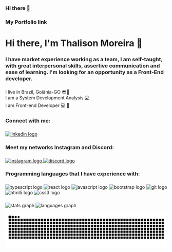 ### Hi there 👋
### My Portfolio link

<h1 align="left">Hi there, I'm Thalison Moreira 👋</h1>

###
<h3 align="left"> I have market experience working as a team, I am self-taught, with great interpersonal skills, assertive communication and ease of learning. I'm looking for an opportunity as a Front-End developer.</h3>

###
<p align="left">I live in Brazil, Goiânia-GO 😎🌅<br>I am a System Development Analysis 💻<br>I am Front-end Developer 💻 🚀</p>

###
<p align="left"></p>

###
<h3 align="left">Connect with me:</h3>

###
<div align="left">
  <a href="https://www.linkedin.com/in/thalison-moreirafrontend" target="_blank">
    <img src="https://raw.githubusercontent.com/maurodesouza/profile-readme-generator/master/src/assets/icons/social/linkedin/default.svg" width="56" height="40" alt="linkedin logo"  />
  </a>
</div>

###
<p align="left"></p>

###
<h3 align="left">Meet my networks Instagram and Discord:</h3>

###
<div align="left">
  <a href="https://www.instagram.com/ms_thalison/" target="_blank">
    <img src="https://raw.githubusercontent.com/maurodesouza/profile-readme-generator/master/src/assets/icons/social/instagram/default.svg" width="56" height="40" alt="instagram logo"  />
  </a>
  <a href="https://discord.gg/prHGeyaA" target="_blank">
    <img src="https://raw.githubusercontent.com/maurodesouza/profile-readme-generator/master/src/assets/icons/social/discord/default.svg" width="56" height="40" alt="discord logo"  />
  </a>
</div>

###
<p align="left"></p>

###
<h3 align="left">Programming languages ​​that I have experience with:</h3>

###
<div align="left">
  <img src="https://cdn.jsdelivr.net/gh/devicons/devicon/icons/typescript/typescript-original.svg" height="40" width="52" alt="typescript logo"  />
  <img src="https://cdn.jsdelivr.net/gh/devicons/devicon/icons/react/react-original.svg" height="40" width="52" alt="react logo"  />
  <img src="https://cdn.jsdelivr.net/gh/devicons/devicon/icons/javascript/javascript-original.svg" height="40" width="52" alt="javascript logo"  />
  <img src="https://cdn.jsdelivr.net/gh/devicons/devicon/icons/bootstrap/bootstrap-original.svg" height="40" width="52" alt="bootstrap logo"  />
  <img src="https://cdn.jsdelivr.net/gh/devicons/devicon/icons/git/git-original.svg" height="40" width="52" alt="git logo"  />
  <img src="https://cdn.jsdelivr.net/gh/devicons/devicon/icons/html5/html5-original.svg" height="40" width="52" alt="html5 logo"  />
  <img src="https://cdn.jsdelivr.net/gh/devicons/devicon/icons/css3/css3-original.svg" height="40" width="52" alt="css3 logo"  />
</div>

###
<p align="left"></p>

###
<div align="left">
  <img src="https://github-readme-stats.vercel.app/api?hide_title=false&hide_rank=false&show_icons=true&include_all_commits=true&count_private=true&disable_animations=false&theme=merko&locale=en&hide_border=false&custom_title=Minhas estatísticas do GitHub&username=ThalisonM" height="150" alt="stats graph"  />
  <img src="https://github-readme-stats.vercel.app/api/top-langs?locale=en&hide_title=false&layout=compact&card_width=320&langs_count=5&theme=merko&hide_border=false&username=ThalisonM" height="152" alt="languages graph"  />
</div>

![Snake animation](https://github.com/barretogustavo/barretogustavo/blob/output/github-contribution-grid-snake.svg)



<!--
**barretogustavo/barretogustavo** is a ✨ _special_ ✨ repository because its `README.md` (this file) appears on your GitHub profile.
